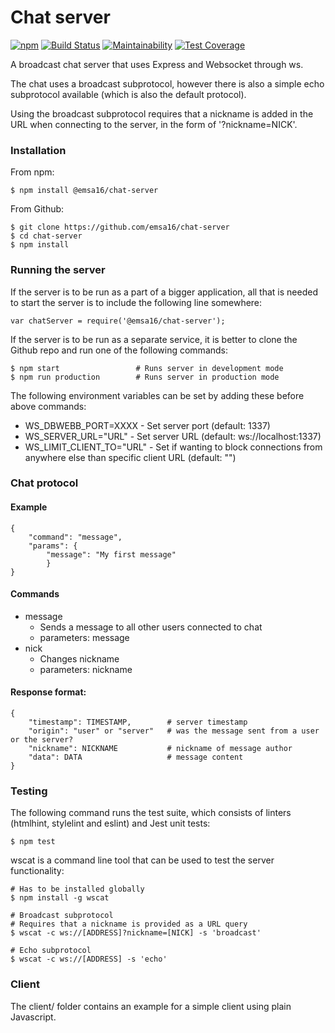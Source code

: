 # Chat server

[![npm](https://img.shields.io/npm/v/@emsa16/chat-server.svg)](https://www.npmjs.com/package/@emsa16/chat-server)
[![Build Status](https://travis-ci.org/emsa16/chat-server.svg?branch=master)](https://travis-ci.org/emsa16/chat-server)
[![Maintainability](https://api.codeclimate.com/v1/badges/fb770235fdbaa11416bf/maintainability)](https://codeclimate.com/github/emsa16/chat-server/maintainability)
[![Test Coverage](https://api.codeclimate.com/v1/badges/fb770235fdbaa11416bf/test_coverage)](https://codeclimate.com/github/emsa16/chat-server/test_coverage)

A broadcast chat server that uses Express and Websocket through ws.

The chat uses a broadcast subprotocol, however there is also a simple echo subprotocol available (which is also the default protocol).

Using the broadcast subprotocol requires that a nickname is added in the URL when connecting to the server, in the form of '?nickname=NICK'.


### Installation

From npm:

    $ npm install @emsa16/chat-server

From Github:

    $ git clone https://github.com/emsa16/chat-server
    $ cd chat-server
    $ npm install


### Running the server

If the server is to be run as a part of a bigger application, all that is needed to start the server is to include the following line somewhere:

    var chatServer = require('@emsa16/chat-server');

If the server is to be run as a separate service, it is better to clone the Github repo and run one of the following commands:

    $ npm start                 # Runs server in development mode
    $ npm run production        # Runs server in production mode

The following environment variables can be set by adding these before above commands:
- WS_DBWEBB_PORT=XXXX - Set server port (default: 1337)
- WS_SERVER_URL="URL" - Set server URL (default: ws://localhost:1337)
- WS_LIMIT_CLIENT_TO="URL" - Set if wanting to block connections from anywhere else than specific client URL (default: "")


### Chat protocol

#### Example
    {
        "command": "message",
        "params": {
            "message": "My first message"
            }
    }    

#### Commands
- message
    - Sends a message to all other users connected to chat
    - parameters: message
- nick
    - Changes nickname
    - parameters: nickname

#### Response format:
    {
        "timestamp": TIMESTAMP,        # server timestamp
        "origin": "user" or "server"   # was the message sent from a user or the server?
        "nickname": NICKNAME           # nickname of message author
        "data": DATA                   # message content
    }    


### Testing

The following command runs the test suite, which consists of linters (htmlhint, stylelint and eslint) and Jest unit tests:

    $ npm test

wscat is a command line tool that can be used to test the server functionality:

    # Has to be installed globally
    $ npm install -g wscat                            

    # Broadcast subprotocol
    # Requires that a nickname is provided as a URL query
    $ wscat -c ws://[ADDRESS]?nickname=[NICK] -s 'broadcast'

    # Echo subprotocol
    $ wscat -c ws://[ADDRESS] -s 'echo'


### Client

The client/ folder contains an example for a simple client using plain Javascript.

